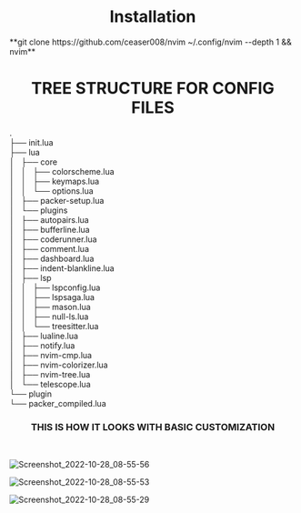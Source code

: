 <h1 align='center'>Installation</h1>
**git clone https://github.com/ceaser008/nvim ~/.config/nvim --depth 1 && nvim**
<br>

<h1 align='center'>TREE STRUCTURE FOR CONFIG FILES</h1>
.<br>
├── init.lua <br>
├── lua<br>
│   ├── core<br>
│   │   ├── colorscheme.lua<br>
│   │   ├── keymaps.lua<br>
│   │   └── options.lua<br>
│   ├── packer-setup.lua<br>
│   └── plugins<br>
│   ├── autopairs.lua<br>
│   ├── bufferline.lua<br>
│   ├── coderunner.lua<br>
│   ├── comment.lua<br>
│   ├── dashboard.lua<br>
│   ├── indent-blankline.lua<br>
│   ├── lsp<br>
│   │   ├── lspconfig.lua<br>
│   │   ├── lspsaga.lua<br>
│   │   ├── mason.lua<br>
│   │   ├── null-ls.lua<br>
│   │   └── treesitter.lua<br>
│   ├── lualine.lua<br>
│   ├── notify.lua<br>
│   ├── nvim-cmp.lua<br>
│   ├── nvim-colorizer.lua<br>
│   ├── nvim-tree.lua<br>
│   └── telescope.lua<br>
└── plugin<br>
└── packer_compiled.lua<br>
<h3 align='center'>THIS IS HOW IT LOOKS WITH BASIC CUSTOMIZATION</h2>
<br>

![Screenshot_2022-10-28_08-55-56](https://user-images.githubusercontent.com/93041325/198494499-095f00fe-206f-4d9d-9f08-69349c7a1c45.png)
<br>

![Screenshot_2022-10-28_08-55-53](https://user-images.githubusercontent.com/93041325/198494681-920d0ae5-eb40-424c-80b8-02b1d3cbc759.png)
<br>

![Screenshot_2022-10-28_08-55-29](https://user-images.githubusercontent.com/93041325/198494742-2d21c90b-0364-4e8b-8a71-15aeab3ace29.png)
